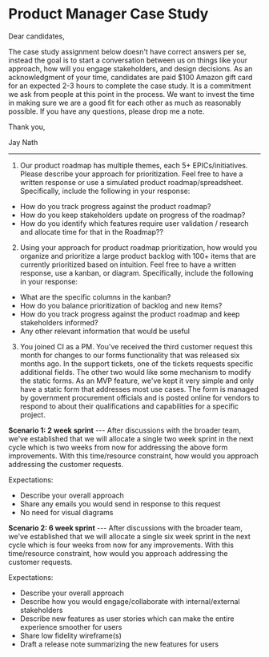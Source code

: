 # Product Manager Case Study

Dear candidates,

The case study assignment below doesn't have correct answers per se, instead the goal is to start a conversation between us on things like your approach, how will you engage stakeholders, and design decisions. As an acknowledgment of your time, candidates are paid $100 Amazon gift card for an expected 2-3 hours to complete the case study. It is a commitment we ask from people at this point in the process. We want to invest the time in making sure we are a good fit for each other as much as reasonably possible. If you have any questions, please drop me a note.

Thank you,

Jay Nath

---

1.  Our product roadmap has multiple themes, each 5+ EPICs/initiatives. Please describe your approach for prioritization. Feel free to have a written response or use a simulated product roadmap/spreadsheet. Specifically, include the following in your response:

* How do you track progress against the product roadmap?
* How do you keep stakeholders update on progress of the roadmap?
* How do you identify which features require user validation / research and allocate time for that in the Roadmap??

2.  Using your approach for product roadmap prioritization, how would you organize and prioritize a large product backlog with 100+ items that are currently prioritized based on intuition. Feel free to have a written response, use a kanban, or diagram. Specifically, include the following in your response:

* What are the specific columns in the kanban?
* How do you balance prioritization of backlog and new items?
* How do you track progress against the product roadmap and keep stakeholders informed?
* Any other relevant information that would be useful

3.  You joined CI as a PM. You've received the third customer request this month for changes to our forms functionality that was released six months ago. In the support tickets, one of the tickets requests specific additional fields. The other two would like some mechanism to modify the static forms. As an MVP feature, we've kept it very simple and only have a static form that addresses most use cases. The form is managed by government procurement officials and is posted online for vendors to respond to about their qualifications and capabilities for a specific project.

**Scenario 1: 2 week sprint** --- After discussions with the broader team, we've established that we will allocate a single two week sprint in the next cycle which is two weeks from now for addressing the above form improvements. With this time/resource constraint, how would you approach addressing the customer requests.

Expectations:

* Describe your overall approach
* Share any emails you would send in response to this request  
* No need for visual diagrams

**Scenario 2: 6 week sprint** --- After discussions with the broader team, we've established that we will allocate a single six week sprint in the next cycle which is four weeks from now for any improvements. With this time/resource constraint, how would you approach addressing the customer requests.

Expectations:

* Describe your overall approach
* Describe how you would engage/collaborate with internal/external stakeholders
* Describe new features as user stories which can make the entire experience smoother for users
* Share low fidelity wireframe(s)
* Draft a release note summarizing the new features for users
